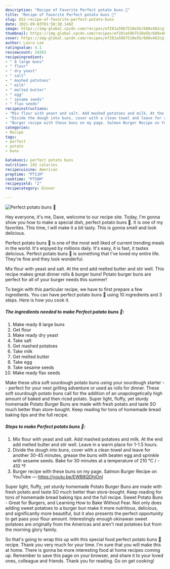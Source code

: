 ```yaml
---
description: "Recipe of Favorite Perfect potato buns 🥔"
title: "Recipe of Favorite Perfect potato buns 🥔"
slug: 652-recipe-of-favorite-perfect-potato-buns
date: 2021-09-03T01:58:30.140Z
image: https://img-global.cpcdn.com/recipes/ef281a59b7510e5b/680x482cq70/perfect-potato-buns-recipe-main-photo.jpg
thumbnail: https://img-global.cpcdn.com/recipes/ef281a59b7510e5b/680x482cq70/perfect-potato-buns-recipe-main-photo.jpg
cover: https://img-global.cpcdn.com/recipes/ef281a59b7510e5b/680x482cq70/perfect-potato-buns-recipe-main-photo.jpg
author: Laura Lee
ratingvalue: 4.1
reviewcount: 24263
recipeingredient:
- " 8 large buns"
- " flour"
- " dry yeast"
- " salt"
- " mashed potatoes"
- " milk"
- " melted butter"
- " egg"
- " sesame seeds"
- " flax seeds"
recipeinstructions:
- "Mix flour with yeast and salt. Add mashed potatoes and milk. At the end add melted butter and stir well. Leave in a warm place for 1-1.5 hours."
- "Divide the dough into buns, cover with a clean towel and leave for another 30-45 minutes, grease the buns with beaten egg and sprinkle with sesame seeds. Bake for 30 minutes at a temperature of 210 °C / 410 °F"
- "Burger recipe with these buns on my page. Salmon Burger Recipe on YouTube — https://youtu.be/EWB8QDhiOnI"
categories:
- Recipe
tags:
- perfect
- potato
- buns

katakunci: perfect potato buns 
nutrition: 242 calories
recipecuisine: American
preptime: "PT11M"
cooktime: "PT50M"
recipeyield: "2"
recipecategory: Dinner

---
```



![Perfect potato buns 🥔](https://img-global.cpcdn.com/recipes/ef281a59b7510e5b/680x482cq70/perfect-potato-buns-recipe-main-photo.jpg)

Hey everyone, it's me, Dave, welcome to our recipe site. Today, I'm gonna show you how to make a special dish, perfect potato buns 🥔. It is one of my favorites. This time, I will make it a bit tasty. This is gonna smell and look delicious.

Perfect potato buns 🥔 is one of the most well liked of current trending meals in the world. It's enjoyed by millions daily. It's easy, it is fast, it tastes delicious. Perfect potato buns 🥔 is something that I've loved my entire life. They're fine and they look wonderful.

Mix flour with yeast and salt. At the end add melted butter and stir well. This recipe makes great dinner rolls &amp; burger buns! Potato burger buns are perfect for all of your burger needs this summer!


To begin with this particular recipe, we have to first prepare a few ingredients. You can have perfect potato buns 🥔 using 10 ingredients and 3 steps. Here is how you cook it.

<!--inarticleads1-->

##### The ingredients needed to make Perfect potato buns 🥔:

1. Make ready  8 large buns
1. Get  flour
1. Make ready  dry yeast
1. Take  salt
1. Get  mashed potatoes
1. Take  milk
1. Get  melted butter
1. Take  egg
1. Take  sesame seeds
1. Make ready  flax seeds


Make these ultra soft sourdough potato buns using your sourdough starter -- perfect for your next grilling adventure or used as rolls for dinner. These soft sourdough potato buns call for the addition of an unapologetically high amount of baked and then riced potato. Super light, fluffy, yet sturdy homemade Potato Burger Buns are made with fresh potato and taste SO much better than store-bought. Keep reading for tons of homemade bread baking tips and the full recipe. 

<!--inarticleads2-->

##### Steps to make Perfect potato buns 🥔:

1. Mix flour with yeast and salt. Add mashed potatoes and milk. At the end add melted butter and stir well. Leave in a warm place for 1-1.5 hours.
1. Divide the dough into buns, cover with a clean towel and leave for another 30-45 minutes, grease the buns with beaten egg and sprinkle with sesame seeds. Bake for 30 minutes at a temperature of 210 °C / - 410 °F
1. Burger recipe with these buns on my page. Salmon Burger Recipe on YouTube — https://youtu.be/EWB8QDhiOnI


Super light, fluffy, yet sturdy homemade Potato Burger Buns are made with fresh potato and taste SO much better than store-bought. Keep reading for tons of homemade bread baking tips and the full recipe. Sweet Potato Buns - Great for Burgers, and Learning How to Bake Without Fear. Not only does adding sweet potatoes to a burger bun make it more nutritious, delicious, and significantly more beautiful, but it also presents the perfect opportunity to get pass your flour amount. Interestingly enough okinawan sweet potatoes are originally from the Americas and aren&#39;t real potatoes but from the morning glory family. 

So that's going to wrap this up with this special food perfect potato buns 🥔 recipe. Thank you very much for your time. I'm sure that you will make this at home. There is gonna be more interesting food at home recipes coming up. Remember to save this page on your browser, and share it to your loved ones, colleague and friends. Thank you for reading. Go on get cooking!
